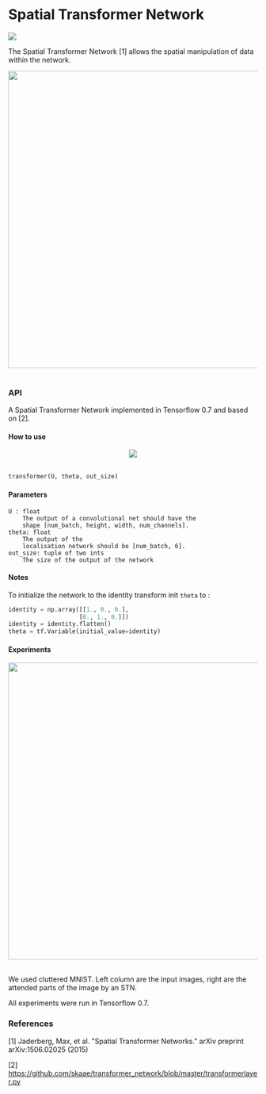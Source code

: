 # Spatial Transformer Network

[![](https://tinyurl.com/greenai-pledge)](https://github.com/daviddao/green-ai)

The Spatial Transformer Network [1] allows the spatial manipulation of data within the network.

<div align="center">
  <img width="600px" src="http://i.imgur.com/ExGDVul.png"><br><br>
</div>

### API 

A Spatial Transformer Network implemented in Tensorflow 0.7 and based on [2].

#### How to use

<div align="center">
  <img src="http://i.imgur.com/gfqLV3f.png"><br><br>
</div>

```python
transformer(U, theta, out_size)
```
    
#### Parameters

    U : float 
        The output of a convolutional net should have the
        shape [num_batch, height, width, num_channels]. 
    theta: float   
        The output of the
        localisation network should be [num_batch, 6].
    out_size: tuple of two ints
        The size of the output of the network
        
    
#### Notes
To initialize the network to the identity transform init ``theta`` to :

```python
identity = np.array([[1., 0., 0.],
                    [0., 1., 0.]]) 
identity = identity.flatten()
theta = tf.Variable(initial_value=identity)
```        

#### Experiments

<div align="center">
  <img width="600px" src="http://i.imgur.com/HtCBYk2.png"><br><br>
</div>

We used cluttered MNIST. Left column are the input images, right are the attended parts of the image by an STN.

All experiments were run in Tensorflow 0.7.

### References

[1] Jaderberg, Max, et al. "Spatial Transformer Networks." arXiv preprint arXiv:1506.02025 (2015)

[2] https://github.com/skaae/transformer_network/blob/master/transformerlayer.py
